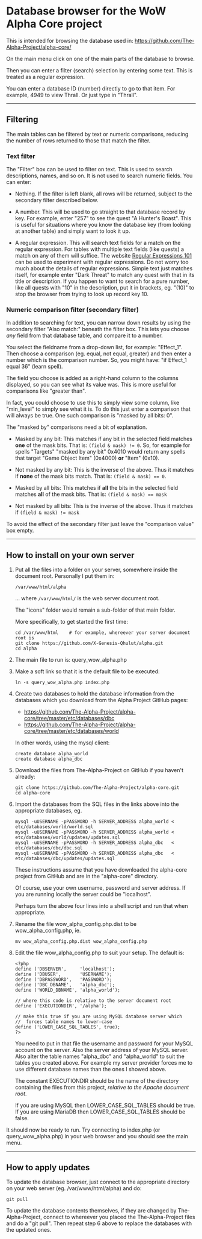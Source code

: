 # Database browser for the WoW Alpha Core project

This is intended for browsing the database used in: https://github.com/The-Alpha-Project/alpha-core/

On the main menu click on one of the main parts of the database to browse.

Then you can enter a filter (search) selection by entering some text. This is treated as a regular expression.

You can enter a database ID (number) directly to go to that item. For example, 4949 to view Thrall. Or just type in "Thrall".

---

## Filtering

The main tables can be filtered by text or numeric comparisons, reducing the number of rows returned to those that match the filter.

### Text filter

The "Filter" box can be used to filter on text. This is used to search descriptions, names, and so on. It is not used to search numeric fields. You can enter:

* Nothing. If the filter is left blank, all rows will be returned, subject to the secondary filter described below.

* A number. This will be used to go straight to that database record by key. For example, enter "257" to see the quest "A Hunter's Boast". This is useful for situations where you know the database key (from looking at another table) and simply want to look it up.

* A regular expression. This will search text fields for a match on the regular expression. For tables with multiple text fields (like quests) a match on any of them will suffice. The website [Regular Expressions 101](https://regex101.com/) can be used to experiment with regular expressions. Do not worry too much about the details of regular expressions. Simple text just matches itself, for example enter "Dark Threat" to match any quest with that in its title or description. If you happen to want to search for a pure number, like all quests with "10" in the description, put it in brackets, eg. "(10)" to stop the browser from trying to look up record key 10.

### Numeric comparison filter (secondary filter)

In addition to searching for text, you can narrow down results by using the secondary filter "Also match:" beneath the filter box. This lets you choose *any* field from that database table, and compare it to a number.

You select the fieldname from a drop-down list, for example: "Effect_1". Then choose a comparison (eg. equal, not equal, greater) and then enter a number which is the comparison number. So, you might have: "if Effect_1 equal 36" (learn spell).

The field you choose is added as a right-hand column to the columns displayed, so you can see what its value was. This is more useful for comparisons like "greater than".

In fact, you could choose to use this to simply view some column, like "min_level" to simply see what it is. To do this just enter a comparison that will always be true. One such comparison is "masked by all bits: 0".

The "masked by" comparisons need a bit of explanation.

* Masked by any bit: This matches if any bit in the selected field matches **one** of the mask bits. That is: `(field & mask) != 0`. So, for example for spells "Targets" "masked by any bit" 0x4010 would return any spells that target "Game Object Item" (0x4000) **or** "Item" (0x10).

* Not masked by any bit: This is the inverse of the above. Thus it matches if **none** of the mask bits match. That is: `(field & mask) == 0`.

* Masked by all bits: This matches if **all** the bits in the selected field matches **all** of the mask bits. That is: `(field & mask) == mask`

* Not masked by all bits: This is the inverse of the above. Thus it matches if `(field & mask) != mask`

To avoid the effect of the secondary filter just leave the "comparison value" box empty.

---

## How to install on your own server

1. Put all the files into a folder on your server, somewhere inside the document root. Personally I put them in:

    ```
    /var/www/html/alpha
    ```

    ... where `/var/www/html/` is the web server document root.

    The "icons" folder would remain a sub-folder of that main folder.

    More specifically, to get started the first time:

    ```
    cd /var/www/html    # for example, whereever your server document root is
    git clone https://github.com/X-Genesis-Qhulut/alpha.git
    cd alpha
    ```


2. The main file to run is: query_wow_alpha.php

3. Make a soft link so that it is the default file to be executed:

    ```
    ln -s query_wow_alpha.php index.php
    ```

4. Create two databases to hold the database information from the databases which you download from the Alpha Project GitHub pages:

    * https://github.com/The-Alpha-Project/alpha-core/tree/master/etc/databases/dbc
    * https://github.com/The-Alpha-Project/alpha-core/tree/master/etc/databases/world


    In other words, using the mysql client:

    ```
    create database alpha_world
    create database alpha_dbc
    ```

5. Download the files from The-Alpha-Project on GitHub if you haven't already:

    ```
    git clone https://github.com/The-Alpha-Project/alpha-core.git
    cd alpha-core
    ```

6. Import the databases from the SQL files in the links above into the appropriate databases, eg.

    ```
    mysql -uUSERNAME -pPASSWORD -h SERVER_ADDRESS alpha_world < etc/databases/world/world.sql
    mysql -uUSERNAME -pPASSWORD -h SERVER_ADDRESS alpha_world < etc/databases/world/updates/updates.sql
    mysql -uUSERNAME -pPASSWORD -h SERVER_ADDRESS alpha_dbc   < etc/databases/dbc/dbc.sql
    mysql -uUSERNAME -pPASSWORD -h SERVER_ADDRESS alpha_dbc   < etc/databases/dbc/updates/updates.sql
    ```

    These instructions assume that you have downloaded the alpha-core project from GitHub and are in the "alpha-core" directory.

    Of course, use your own username, password and server address. If you are running locally the server could be "localhost".

    Perhaps turn the above four lines into a shell script and run that when appropriate.

7. Rename the file wow_alpha_config.php.dist to be wow_alpha_config.php, ie.

    ```
    mv wow_alpha_config.php.dist wow_alpha_config.php
    ```

8. Edit the file wow_alpha_config.php to suit your setup. The default is:

    ```
    <?php
    define ('DBSERVER',     'localhost');
    define ('DBUSER',       'USERNAME');
    define ('DBPASSWORD',   'PASSWORD');
    define ('DBC_DBNAME',   'alpha_dbc');
    define ('WORLD_DBNAME', 'alpha_world');

    // where this code is relative to the server document root
    define ('EXECUTIONDIR', '/alpha');

    // make this true if you are using MySQL database server which
    //  forces table names to lower-case
    define ('LOWER_CASE_SQL_TABLES', true);
    ?>
    ```

    You need to put in that file the username and password for your MySQL account on the server. Also the server address of your MySQL server. Also alter the table names "alpha_dbc" and "alpha_world" to suit the tables you created above. For example my server provider forces me to use different database names than the ones I showed above.

    The constant EXECUTIONDIR should be the name of the directory containing the files from this project, *relative to the Apache document root*.

    If you are using MySQL then LOWER_CASE_SQL_TABLES should be true. If you are using MariaDB then LOWER_CASE_SQL_TABLES should be false.

It should now be ready to run. Try connecting to index.php (or query_wow_alpha.php) in your web browser and you should see the main menu.

---

## How to apply updates

To update the database browser, just connect to the appropriate directory on your web server (eg. /var/www/html/alpha) and do:

```
git pull
```

To update the database contents themselves, if they are changed by The-Alpha-Project, connect to whereever you placed the The-Alpha-Project files and do a "git pull". Then repeat step 6 above to replace the databases with the updated ones.
